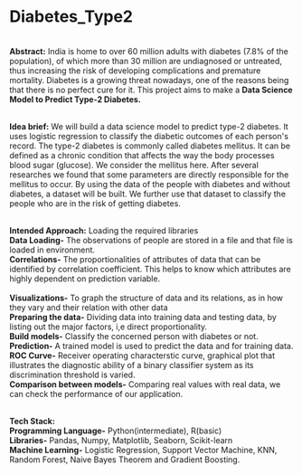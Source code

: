 # Diabetes_Type2
<br/>**Abstract:**
India is home to over 60 million adults with diabetes (7.8% of the population), of which more than 30 million are undiagnosed or untreated, 
thus increasing the risk of developing complications and premature mortality. 
Diabetes is a growing threat nowadays, one of the reasons being that there is no perfect cure for it. 
This project aims to make a **Data Science Model to Predict Type-2 Diabetes.**<br/>

<br/>**Idea brief:**
We will build a data science model to predict type-2 diabetes. It uses logistic regression to classify the diabetic outcomes of each person's record. 
The type-2 diabetes is commonly called diabetes mellitus. It can be defined as a chronic condition that affects the way the body processes blood sugar (glucose). We consider the mellitus here. After several researches we found that some parameters are directly responsible for the mellitus to occur. By using the data of the people with diabetes and without diabetes, a dataset will be  built. We further use that dataset to classify the people who are in the risk of getting diabetes. 

<br/>**Intended Approach:**
Loading the required libraries
<br/>**Data Loading-** The observations of people are stored in a file and that file is loaded in environment.
<br/>**Correlations-** The proportionalities of attributes of data that can be identified by correlation coefficient. This helps to know which attributes are highly dependent on prediction variable.  
<br/>**Visualizations-** To  graph the structure of data and its relations, as in how they vary and their relation with other data
<br/>**Preparing the data-** Dividing data into training data and testing data, by listing out the major factors, i,e direct proportionality.
<br/>**Build models-** Classify the concerned person with diabetes or not. 
<br/>**Prediction-** A trained model is used to predict the data and for training data.
<br/>**ROC Curve-** Receiver operating characterstic curve, graphical plot that illustrates the diagnostic ability of a binary classifier system as its discrimination threshold is varied.
<br/>**Comparison between models-** Comparing real values with real data, we can check the performance of our application. 

<br/>**Tech Stack:**
<br/>**Programming Language-** Python(intermediate), R(basic)
<br/>**Libraries-** Pandas, Numpy, Matplotlib, Seaborn, Scikit-learn
<br/>**Machine Learning-** Logistic Regression, Support Vector Machine, KNN, Random Forest, Naive Bayes Theorem and Gradient Boosting.
